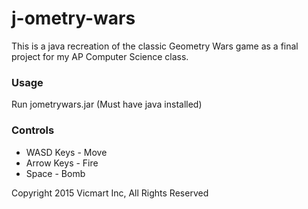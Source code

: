 # j-ometry-wars
This is a java recreation of the classic Geometry Wars game as a final project for my AP Computer Science class.

### Usage
Run jometrywars.jar (Must have java installed)

### Controls
<ul>
<li>WASD Keys - Move</li>
<li>Arrow Keys - Fire</li>
<li>Space - Bomb</li>
</ul>

<footer>Copyright 2015 Vicmart Inc, All Rights Reserved</footer>
